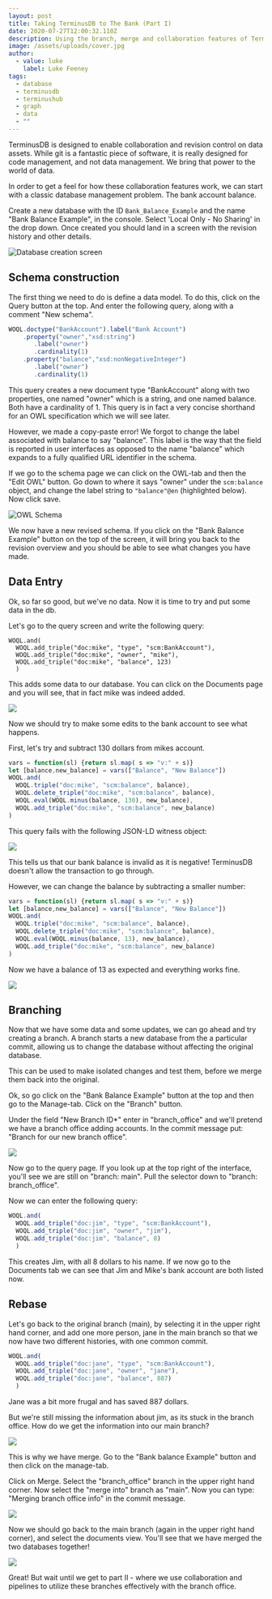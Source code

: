```yaml
---
layout: post
title: Taking TerminusDB to The Bank (Part I)
date: 2020-07-27T12:00:32.110Z
description: Using the branch, merge and collaboration features of TerminusDB and Hub
image: /assets/uploads/cover.jpg
author:
  - value: luke
    label: Luke Feeney
tags:
  - database
  - terminusdb
  - terminushub
  - graph
  - data
  - ""
---
```

TerminusDB is designed to enable collaboration and revision control on data assets. While git is a fantastic piece of software, it is really designed for code management, and not data management. We bring that power to the world of data.

In order to get a feel for how these collaboration features work, we can start with a classic database management problem. The bank account balance.

Create a new database with the ID `Bank_Balance_Example` and the name "Bank Balance Example", in the console. Select 'Local Only - No Sharing' in the drop down. Once created you should land in a screen with the revision history and other details.

![Database creation screen](/blog/assets/uploads/create-screen.jpg)

## Schema construction

The first thing we need to do is define a data model. To do this, click on the Query button at the top. And enter the following query, along with a comment "New schema".

```javascript
WOQL.doctype("BankAccount").label("Bank Account")
    .property("owner","xsd:string")
       .label("owner")
       .cardinality(1)
    .property("balance","xsd:nonNegativeInteger")
       .label("owner")
       .cardinality(1)
```

This query creates a new document type "BankAccount" along with two properties, one named "owner" which is a string, and one named balance. Both have a cardinality of 1. This query is in fact a very concise shorthand for an OWL specification which we will see later.

However, we made a copy-paste error! We forgot to change the label associated with balance to say "balance". This label is the way that the field is reported in user interfaces as opposed to the name "balance" which expands to a fully qualified URL identifier in the
schema.

If we go to the schema page we can click on the OWL-tab and then the "Edit OWL" button. Go down to where it says "owner" under the `scm:balance` object, and change the label string to `"balance"@en` (highlighted below). Now click save.

![OWL Schema](/blog/assets/uploads/owl-schema.jpg)

We now have a new revised schema. If you click on the "Bank Balance Example" button on the top of the screen, it will bring you back to the revision overview and you should be able to see what changes you have made.

## Data Entry

Ok, so far so good, but we've no data. Now it is time to try and put some data in the db.

Let's go to the query screen and write the following query:

```
WOQL.and(
  WOQL.add_triple("doc:mike", "type", "scm:BankAccount"),
  WOQL.add_triple("doc:mike", "owner", "mike"),
  WOQL.add_triple("doc:mike", "balance", 123)
  )
```

This adds some data to our database. You can click on the Documents page and you will see, that in fact mike was indeed added.

![](/blog/assets/uploads/doc-created.jpg)

Now we should try to make some edits to the bank account to see what happens.

First, let's try and subtract 130 dollars from mikes account.

```javascript
vars = function(sl) {return sl.map( s => "v:" + s)}
let [balance,new_balance] = vars(["Balance", "New Balance"])
WOQL.and(
  WOQL.triple("doc:mike", "scm:balance", balance),
  WOQL.delete_triple("doc:mike", "scm:balance", balance),
  WOQL.eval(WOQL.minus(balance, 130), new_balance),
  WOQL.add_triple("doc:mike", "scm:balance", new_balance)
)
```

This query fails with the following JSON-LD witness object:

![](/blog/assets/uploads/vio.jpg)

This tells us that our bank balance is invalid as it is negative! TerminusDB doesn't allow the transaction to go through.

However, we can change the balance by subtracting a smaller number:

```javascript
vars = function(sl) {return sl.map( s => "v:" + s)}
let [balance,new_balance] = vars(["Balance", "New Balance"])
WOQL.and(
  WOQL.triple("doc:mike", "scm:balance", balance),
  WOQL.delete_triple("doc:mike", "scm:balance", balance),
  WOQL.eval(WOQL.minus(balance, 13), new_balance),
  WOQL.add_triple("doc:mike", "scm:balance", new_balance)
)
```

Now we have a balance of 13 as expected and everything works fine.

![](/blog/assets/uploads/minus-result.jpg)

## Branching

Now that we have some data and some updates, we can go ahead and try creating a branch. A branch starts a new database from the a particular commit, allowing us to change the database without affecting the original database.

This can be used to make isolated changes and test them, before we merge them back into the original.

Ok, so go click on the "Bank Balance Example" button at the top and then go to the Manage-tab. Click on the "Branch" button.

Under the field "New Branch ID*" enter in "branch_office" and we'll pretend we have a branch office adding accounts. In the commit message put: "Branch for our new branch office".

![](/blog/assets/uploads/branching.jpg)

Now go to the query page. If you look up at the top right of the interface, you'll see we are still on "branch: main". Pull the selector down to "branch: branch_office".

Now we can enter the following query:

```javascript
WOQL.and(
  WOQL.add_triple("doc:jim", "type", "scm:BankAccount"),
  WOQL.add_triple("doc:jim", "owner", "jim"),
  WOQL.add_triple("doc:jim", "balance", 8)
  )
```

This creates Jim, with all 8 dollars to his name.  If we now go to the Documents tab we can see that Jim and Mike's bank account are both listed now.

## Rebase

Let's go back to the original branch (main), by selecting it in the upper right hand corner, and add one more person, jane in the main branch so that we now have two different histories, with one common commit.

```javascript
WOQL.and(
  WOQL.add_triple("doc:jane", "type", "scm:BankAccount"),
  WOQL.add_triple("doc:jane", "owner", "jane"),
  WOQL.add_triple("doc:jane", "balance", 887)
  )
```

Jane was a bit more frugal and has saved 887 dollars.

But we're still missing the information about jim, as its stuck in the branch office. How do we get the information into our main branch?

![](/blog/assets/uploads/branches.jpg)

This is why we have merge. Go to the "Bank balance Example" button and then click on the manage-tab.

Click on Merge. Select the "branch_office" branch in the upper right hand corner. Now select the "merge into" branch as "main". Now you can type: "Merging branch office info" in the commit message.

![](/blog/assets/uploads/merge.jpg)

Now we should go back to the main branch (again in the upper right hand corner), and select the documents view. You'll see that we have merged the two databases together!

![](/blog/assets/uploads/merged.jpg)

Great! But wait until we get to part II - where we use collaboration and pipelines to utilize these branches effectively with the branch office.